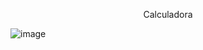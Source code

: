 <p align="center">Calculadora</p>

![image](https://github.com/user-attachments/assets/458e5e44-bf9d-4668-a140-97e6e8407542)


